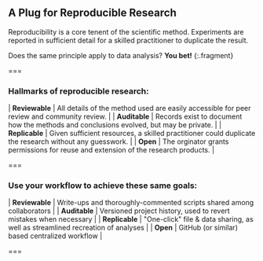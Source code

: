---
---

## A Plug for Reproducible Research

Reproducibility is a core tenent of the scientific method.
Experiments are reported in sufficient detail for a skilled practitioner to duplicate the result.

Does the same principle apply to data analysis? **You bet!**
{:.fragment}

===

### Hallmarks of reproducible research:

| **Reviewable**  | All details of the method used are easily accessible for peer review and community review.             |
| **Auditable**   | Records exist to document how the methods and conclusions evolved, but may be private.                 |
| **Replicable**  | Given sufficient resources, a skilled practitioner could duplicate the research without any guesswork. |
| **Open**        | The orginator grants permissions for reuse and extension of the research products.                     |

[//]: # " Victoria Stodden et al. (2013) "

===

### Use your workflow to achieve these same goals:

| **Reviewable** | Write-ups and thoroughly-commented scripts shared among collaborators          |
| **Auditable**  | Versioned project history, used to revert mistakes when necessary              |
| **Replicable** | "One-click" file & data sharing, as well as streamlined recreation of analyses |
| **Open**       | GitHub (or similar) based centralized workflow                                 |

===

